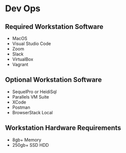 # Dev Ops

## Required Workstation Software
* MacOS
* Visual Studio Code
* Zoom
* Slack
* VirtualBox
* Vagrant

## Optional Workstation Software
* SequelPro or HeidiSql
* Parallels VM Suite
* XCode
* Postman
* BrowserStack Local

## Workstation Hardware Requirements
* 8gb+ Memory
* 250gb+ SSD HDD